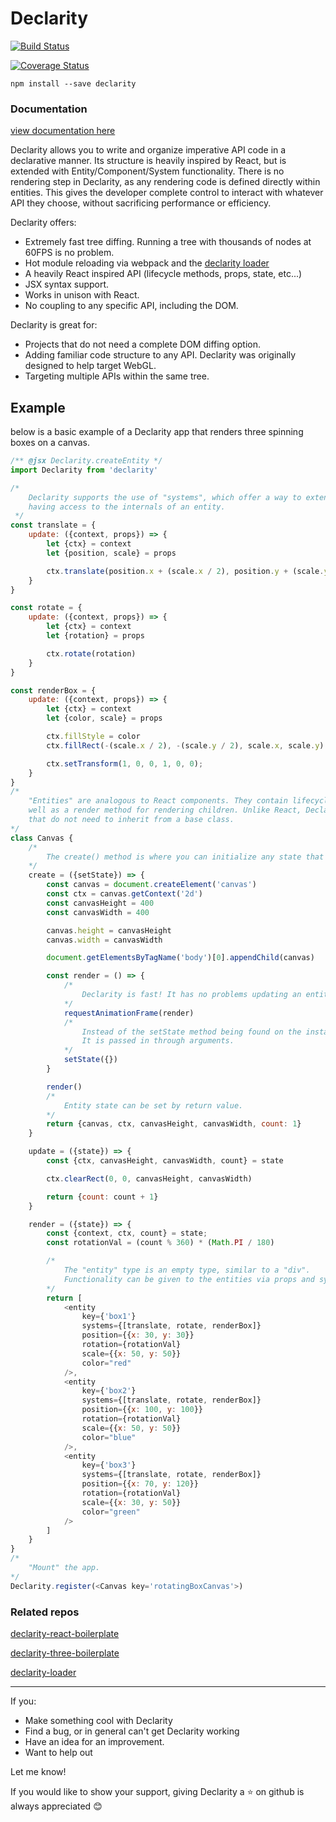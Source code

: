 # Declarity

[![Build Status](https://travis-ci.org/brochington/declarity.svg?branch=master)](https://travis-ci.org/brochington/declarity)

[![Coverage Status](https://coveralls.io/repos/github/brochington/declarity/badge.svg?branch=master)](https://coveralls.io/github/brochington/declarity?branch=master)

```
npm install --save declarity
```


### Documentation

[view documentation here](https://brochington.gitbooks.io/declarity-documentation)

Declarity allows you to write and organize imperative API code in a declarative manner. Its structure is heavily inspired by React, but is extended with Entity/Component/System functionality. There is no rendering step in Declarity, as any rendering code is defined directly within entities. This gives the developer complete control to interact with whatever API they choose, without sacrificing performance or efficiency.

Declarity offers:
- Extremely fast tree diffing. Running a tree with thousands of nodes at 60FPS is no problem.
- Hot module reloading via webpack and the [declarity loader](https://github.com/brochington/declarity-loader)
- A heavily React inspired API (lifecycle methods, props, state, etc...)
- JSX syntax support.
- Works in unison with React.
- No coupling to any specific API, including the DOM.

Declarity is great for:
- Projects that do not need a complete DOM diffing option.
- Adding familiar code structure to any API. Declarity was originally designed to help target WebGL.
- Targeting multiple APIs within the same tree.


## Example

below is a basic example of a Declarity app that renders three spinning boxes on a canvas.

```javascript
/** @jsx Declarity.createEntity */
import Declarity from 'declarity'

/*
    Declarity supports the use of "systems", which offer a way to extend entities without
    having access to the internals of an entity.
 */
const translate = {
    update: ({context, props}) => {
        let {ctx} = context
        let {position, scale} = props

        ctx.translate(position.x + (scale.x / 2), position.y + (scale.y / 2));
    }
}

const rotate = {
    update: ({context, props}) => {
        let {ctx} = context
        let {rotation} = props

        ctx.rotate(rotation)
    }
}

const renderBox = {
    update: ({context, props}) => {
        let {ctx} = context
        let {color, scale} = props

        ctx.fillStyle = color
        ctx.fillRect(-(scale.x / 2), -(scale.y / 2), scale.x, scale.y)

        ctx.setTransform(1, 0, 0, 1, 0, 0);
    }
}
/*
    "Entities" are analogous to React components. They contain lifecycle methods, as
    well as a render method for rendering children. Unlike React, Declarity uses standard classes
    that do not need to inherit from a base class.
*/
class Canvas {
    /*
        The create() method is where you can initialize any state that belongs to the entity.
    */
    create = ({setState}) => {
        const canvas = document.createElement('canvas')
        const ctx = canvas.getContext('2d')
        const canvasHeight = 400
        const canvasWidth = 400

        canvas.height = canvasHeight
        canvas.width = canvasWidth

        document.getElementsByTagName('body')[0].appendChild(canvas)

        const render = () => {
            /*
                Declarity is fast! It has no problems updating an entity tree frequently.
            */
            requestAnimationFrame(render)
            /*
                Instead of the setState method being found on the instance of the component,
                It is passed in through arguments.
            */
            setState({})
        }

        render()
        /*
            Entity state can be set by return value.
        */
        return {canvas, ctx, canvasHeight, canvasWidth, count: 1}
    }

    update = ({state}) => {
        const {ctx, canvasHeight, canvasWidth, count} = state

        ctx.clearRect(0, 0, canvasHeight, canvasWidth)

        return {count: count + 1}
    }

    render = ({state}) => {
        const {context, ctx, count} = state;
        const rotationVal = (count % 360) * (Math.PI / 180)

        /*
            The "entity" type is an empty type, similar to a "div".
            Functionality can be given to the entities via props and systems.
        */
        return [
            <entity
                key={'box1'}
                systems={[translate, rotate, renderBox]}
                position={{x: 30, y: 30}}
                rotation={rotationVal}
                scale={{x: 50, y: 50}}
                color="red"
            />,
            <entity
                key={'box2'}
                systems={[translate, rotate, renderBox]}
                position={{x: 100, y: 100}}
                rotation={rotationVal}
                scale={{x: 50, y: 50}}
                color="blue"
            />,
            <entity
                key={'box3'}
                systems={[translate, rotate, renderBox]}
                position={{x: 70, y: 120}}
                rotation={rotationVal}
                scale={{x: 30, y: 50}}
                color="green"
            />
        ]
    }
}
/*
    "Mount" the app.
*/
Declarity.register(<Canvas key='rotatingBoxCanvas'>)
```

### Related repos

[declarity-react-boilerplate](https://github.com/brochington/declarity-react-boilerplate)

[declarity-three-boilerplate](https://github.com/brochington/declarity-three-boilerplate)

[declarity-loader](https://github.com/brochington/declarity-react-boilerplate)


***

If you:
* Make something cool with Declarity
* Find a bug, or in general can't get Declarity working
* Have an idea for an improvement.
* Want to help out

Let me know!

If you would like to show your support, giving Declarity a :star: on github is always appreciated :blush:
